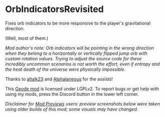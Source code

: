 # OrbIndicatorsRevisited
Fixes orb indicators to be more responsive to the player's gravitational direction.

(Well, most of them.)

*Mod author's note: Orb indicators will be pointing in the wrong direction when they belong to a horizontally or vertically flipped jump orb with custom rotation values. Trying to adjust the source code for these incredibly uncommon scenarios is not worth the effort, even if entropy and the heat death of the universe were physically impossible.*

Thanks to [altalk23](https://github.com/altalk23) and [Alphalaneous](https://github.com/Alphalaneous) for the assists!

This [Geode mod](https://geode-sdk.org) is licensed under LGPLv2. To report bugs or get help with using my mods, press the Discord button in the lower left corner.

*Disclaimer for [Mod Previews](mod:alphalaneous.mod_previews) users: preview screenshots below were taken using older builds of this mod; some visuals may have changed.*